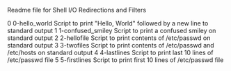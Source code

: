 Readme file for Shell I/O Redirections and Filters

0      0-hello_world  	  Script to print "Hello, World" followed by a new line to standard output
1      1-confused_smiley  Script to print a confused smiley on standard output
2      2-hellofile	  Script to print contents of /etc/passwd on standard output
3      3-twofiles	  Script to print contents of /etc/passwd and /etc/hosts on standard output
4      4-lastlines	  Script to print last 10 lines of /etc/passwd file
5      5-firstlines	  Script to print first 10 lines of /etc/passwd file
